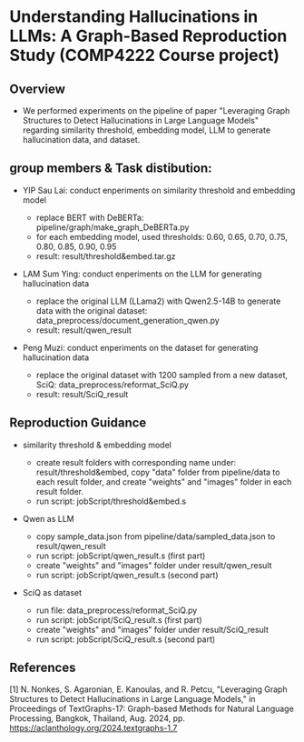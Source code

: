 # Understanding Hallucinations in LLMs: A Graph-Based Reproduction Study (COMP4222 Course project)



## Overview
+ We performed experiments on the pipeline of paper "Leveraging Graph Structures to Detect Hallucinations in Large Language Models" regarding similarity threshold, embedding model, LLM to generate hallucination data, and dataset.

## group members & Task distibution:
+ YIP Sau Lai: conduct enperiments on similarity threshold and embedding model
    + replace BERT with DeBERTa: pipeline/graph/make_graph_DeBERTa.py
    + for each embedding model, used thresholds: 0.60, 0.65, 0.70, 0.75, 0.80, 0.85, 0.90, 0.95
    + result: result/threshold&embed.tar.gz

+ LAM Sum Ying: conduct enperiments on the LLM for generating hallucination data
    + replace the original LLM (LLama2) with Qwen2.5-14B to generate data with the original dataset: data_preprocess/document_generation_qwen.py
    + result: result/qwen_result

+ Peng Muzi: conduct enperiments on the dataset for generating hallucination data
    + replace the original dataset with 1200 sampled from a new dataset, SciQ: data_preprocess/reformat_SciQ.py
    + result: result/SciQ_result

## Reproduction Guidance
+ similarity threshold & embedding model
    + create result folders with corresponding name under: result/threshold&embed, copy "data" folder from pipeline/data to each result folder, and create "weights" and "images" folder in each result folder.
    + run script: jobScript/threshold&embed.s

+ Qwen as LLM
    + copy sample_data.json from pipeline/data/sampled_data.json to result/qwen_result
    + run script: jobScript/qwen_result.s (first part)
    + create "weights" and "images" folder under result/qwen_result
    + run script: jobScript/qwen_result.s (second part)

+ SciQ as dataset
    + run file: data_preprocess/reformat_SciQ.py
    + run script: jobScript/SciQ_result.s (first part)
    + create "weights" and "images" folder under result/SciQ_result
    + run script: jobScript/SciQ_result.s (second part)


## References

[1] N. Nonkes, S. Agaronian, E. Kanoulas, and R. Petcu, "Leveraging Graph Structures to Detect Hallucinations in Large Language Models," in Proceedings of TextGraphs-17: Graph-based Methods for Natural Language Processing, Bangkok, Thailand, Aug. 2024, pp. https://aclanthology.org/2024.textgraphs-1.7


